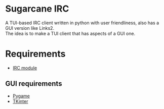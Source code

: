 # Sugarcane IRC
A TUI-based IRC client written in python with user friendliness, also has a GUI version like Links2.  
The idea is to make a TUI client that has aspects of a GUI one.

# Requirements

* [IRC module](https://pypi.org/project/irc)

## GUI requirements
* [Pygame](https://pypi.org/project/pygame)
* [TKinter](https://pypi.org/project/tk)